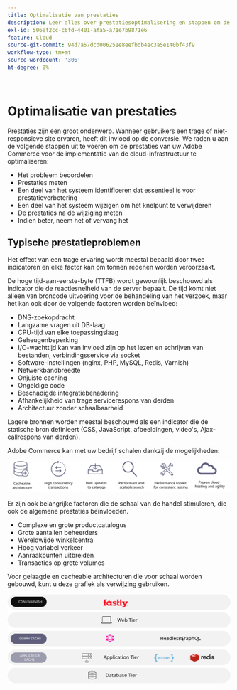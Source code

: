 ```yaml
---
title: Optimalisatie van prestaties
description: Leer alles over prestatiesoptimalisering en stappen om de prestaties van uw implementatie van Adobe Commerce te herzien.
exl-id: 506ef2cc-c6fd-4401-afa5-a71e7b9871e6
feature: Cloud
source-git-commit: 94d7a57dcd006251e8eefbdb4ec3a5e140bf43f9
workflow-type: tm+mt
source-wordcount: '306'
ht-degree: 0%

---
```


# Optimalisatie van prestaties

Prestaties zijn een groot onderwerp. Wanneer gebruikers een trage of niet-responsieve site ervaren, heeft dit invloed op de conversie. We raden u aan de volgende stappen uit te voeren om de prestaties van uw Adobe Commerce voor de implementatie van de cloud-infrastructuur te optimaliseren:

- Het probleem beoordelen
- Prestaties meten
- Een deel van het systeem identificeren dat essentieel is voor prestatieverbetering
- Een deel van het systeem wijzigen om het knelpunt te verwijderen
- De prestaties na de wijziging meten
- Indien beter, neem het of vervang het

## Typische prestatieproblemen

Het effect van een trage ervaring wordt meestal bepaald door twee indicatoren en elke factor kan om tonnen redenen worden veroorzaakt.

De hoge tijd-aan-eerste-byte (TTFB) wordt gewoonlijk beschouwd als indicator die de reactiesnelheid van de server bepaalt. De tijd komt niet alleen van broncode uitvoering voor de behandeling van het verzoek, maar het kan ook door de volgende factoren worden beïnvloed:

- DNS-zoekopdracht
- Langzame vragen uit DB-laag
- CPU-tijd van elke toepassingslaag
- Geheugenbeperking
- I/O-wachttijd kan van invloed zijn op het lezen en schrijven van bestanden, verbindingsservice via socket
- Software-instellingen (nginx, PHP, MySQL, Redis, Varnish)
- Netwerkbandbreedte
- Onjuiste caching
- Ongeldige code
- Beschadigde integratiebenadering
- Afhankelijkheid van trage servicerespons van derden
- Architectuur zonder schaalbaarheid

Lagere bronnen worden meestal beschouwd als een indicator die de statische bron definieert (CSS, JavaScript, afbeeldingen, video&#39;s, Ajax-callrespons van derden).

Adobe Commerce kan met uw bedrijf schalen dankzij de mogelijkheden:

![Diagram van de schaalbare mogelijkheden van Adobe Commerce](../../../assets/playbooks/scalable-capabilities.svg)

Er zijn ook belangrijke factoren die de schaal van de handel stimuleren, die ook de algemene prestaties beïnvloeden.

- Complexe en grote productcatalogus
- Grote aantallen beheerders
- Wereldwijde winkelcentra
- Hoog variabel verkeer
- Aanraakpunten uitbreiden
- Transacties op grote volumes

Voor gelaagde en cacheable architecturen die voor schaal worden gebouwd, kunt u deze grafiek als verwijzing gebruiken.

![Diagram dat laat zien hoe de Adobe Commerce GraphQL API in een cachebare architectuur wordt gebruikt](../../../assets/playbooks/cacheable-architecture.svg)

